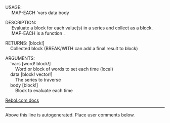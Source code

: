 USAGE:  
&nbsp;&nbsp;&nbsp;&nbsp;&nbsp;MAP-EACH&nbsp;'vars&nbsp;data&nbsp;body&nbsp;  
  
DESCRIPTION:  
&nbsp;&nbsp;&nbsp;&nbsp;&nbsp;Evaluate&nbsp;a&nbsp;block&nbsp;for&nbsp;each&nbsp;value(s)&nbsp;in&nbsp;a&nbsp;series&nbsp;and&nbsp;collect&nbsp;as&nbsp;a&nbsp;block.  
&nbsp;&nbsp;&nbsp;&nbsp;&nbsp;MAP-EACH&nbsp;is&nbsp;a&nbsp;function&nbsp;.  
  
RETURNS:&nbsp;[block!]  
&nbsp;&nbsp;&nbsp;&nbsp;Collected&nbsp;block&nbsp;(BREAK/WITH&nbsp;can&nbsp;add&nbsp;a&nbsp;final&nbsp;result&nbsp;to&nbsp;block)  
  
ARGUMENTS:  
&nbsp;&nbsp;&nbsp;&nbsp;'vars&nbsp;[word!&nbsp;block!]  
&nbsp;&nbsp;&nbsp;&nbsp;&nbsp;&nbsp;&nbsp;&nbsp;Word&nbsp;or&nbsp;block&nbsp;of&nbsp;words&nbsp;to&nbsp;set&nbsp;each&nbsp;time&nbsp;(local)  
&nbsp;&nbsp;&nbsp;&nbsp;data&nbsp;[block!&nbsp;vector!]  
&nbsp;&nbsp;&nbsp;&nbsp;&nbsp;&nbsp;&nbsp;&nbsp;The&nbsp;series&nbsp;to&nbsp;traverse  
&nbsp;&nbsp;&nbsp;&nbsp;body&nbsp;[block!]  
&nbsp;&nbsp;&nbsp;&nbsp;&nbsp;&nbsp;&nbsp;&nbsp;Block&nbsp;to&nbsp;evaluate&nbsp;each&nbsp;time  

[Rebol.com docs](http://www.rebol.com/r3/docs/functions/map-each.html)
___
Above this line is autogenerated. Place user comments below.